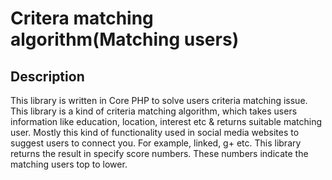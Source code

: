# Critera matching algorithm(Matching users)

## Description

This library is written in Core PHP to solve users criteria matching issue. 
This library is a kind of criteria matching algorithm, which takes users information 
like education, location, interest etc & returns suitable matching user. 
Mostly this kind of functionality used in social media websites to suggest users 
to connect you. For example, linked, g+ etc. This library returns the result in specify score 
numbers. These numbers indicate the matching users top to lower.
